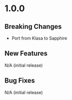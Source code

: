 # 1.0.0

## Breaking Changes

- Port from Klasa to Sapphire

## New Features

N/A (initial release)

## Bug Fixes

N/A (initial release)